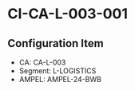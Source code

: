 # CI-CA-L-003-001

## Configuration Item
- CA: CA-L-003
- Segment: L-LOGISTICS
- AMPEL: AMPEL-24-BWB
